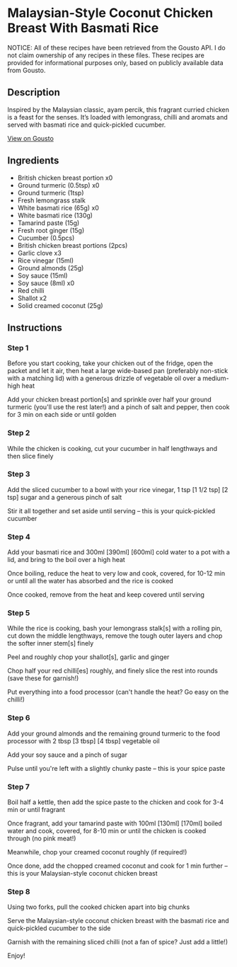 # Malaysian-Style Coconut Chicken Breast With Basmati Rice

NOTICE: All of these recipes have been retrieved from the Gousto API. I do not claim ownership of any recipes in these files. These recipes are provided for informational purposes only, based on publicly available data from Gousto.

## Description

Inspired by the Malaysian classic, ayam percik, this fragrant curried chicken is a feast for the senses. It’s loaded with lemongrass, chilli and aromats and served with basmati rice and quick-pickled cucumber.

[View on Gousto](https://www.gousto.co.uk/recipes/cookbook/malaysian-style-coconut-chicken-breast-pickled-cucumber)

## Ingredients

- British chicken breast portion x0
- Ground turmeric (0.5tsp) x0
- Ground turmeric (1tsp)
- Fresh lemongrass stalk
- White basmati rice (65g) x0
- White basmati rice (130g)
- Tamarind paste (15g)
- Fresh root ginger (15g)
- Cucumber (0.5pcs)
- British chicken breast portions (2pcs)
- Garlic clove x3
- Rice vinegar (15ml)
- Ground almonds (25g)
- Soy sauce (15ml)
- Soy sauce (8ml) x0
- Red chilli
- Shallot x2
- Solid creamed coconut (25g)

## Instructions


### Step 1

Before you start cooking, take your chicken out of the fridge, open the packet and let it air, then heat a large wide-based pan (preferably non-stick with a matching lid) with a generous drizzle of vegetable oil over a medium-high heat

Add your chicken breast portion[s] and sprinkle over half your ground turmeric (you'll use the rest later!) and a pinch of salt and pepper, then cook for 3 min on each side or until golden


### Step 2

While the chicken is cooking, cut your cucumber in half lengthways and then slice finely


### Step 3

Add the sliced cucumber to a bowl with your rice vinegar, 1 tsp <span class="text-purple">[1 1/2 tsp]</span><span class="text-danger"> [2 tsp]</span> sugar and a generous pinch of salt

Stir it all together and set aside until serving – this is your quick-pickled cucumber


### Step 4

Add your basmati rice and 300ml <span class="text-purple">[390ml]</span> <span class="text-danger">[600ml]</span> cold water to a pot with a lid, and bring to the boil over a high heat

Once boiling, reduce the heat to very low and cook, covered, for 10-12 min or until all the water has absorbed and the rice is cooked

Once cooked, remove from the heat and keep covered until serving


### Step 5

While the rice is cooking, bash your lemongrass stalk[s] with a rolling pin, cut down the middle lengthways, remove the tough outer layers and chop the softer inner stem[s] finely

Peel and roughly chop your shallot[s], garlic and ginger

Chop half your red chilli[es] roughly, and finely slice the rest into rounds (save these for garnish!)

Put everything into a food processor (can't handle the heat? Go easy on the chilli!)


### Step 6

Add your ground almonds and the remaining ground turmeric to the food processor with 2 tbsp <span class="text-purple">[3 tbsp]</span> <span class="text-danger">[4 tbsp]</span> vegetable oil

Add your soy sauce and a pinch of sugar

Pulse until you're left with a slightly chunky paste – this is your spice paste


### Step 7

Boil half a kettle, then add the spice paste to the chicken and cook for 3-4 min or until fragrant

Once fragrant, add your tamarind paste with 100ml <span class="text-purple">[130ml]</span> <span class="text-danger">[170ml]</span> boiled water and cook, covered, for 8-10 min or until the chicken is cooked through (no pink meat!)

Meanwhile, chop your creamed coconut roughly (if required!)

Once done, add the chopped creamed coconut and cook for 1 min further – this is your Malaysian-style coconut chicken breast

### Step 8

Using two forks, pull the cooked chicken apart into big chunks

Serve the Malaysian-style coconut chicken breast with the basmati rice and quick-pickled cucumber to the side

Garnish with the remaining sliced chilli (not a fan of spice? Just add a little!)

Enjoy!

